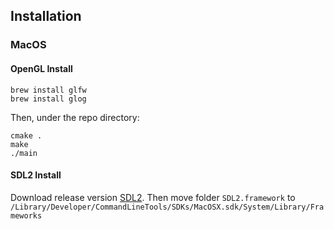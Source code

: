 Installation
------------

### MacOS

#### OpenGL Install

```
brew install glfw
brew install glog
```

Then, under the repo directory:
```
cmake .
make
./main
```

#### SDL2 Install

Download release version [SDL2](https://www.libsdl.org/download-2.0.php). Then
move folder `SDL2.framework` to
`/Library/Developer/CommandLineTools/SDKs/MacOSX.sdk/System/Library/Frameworks`
